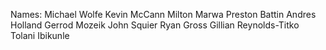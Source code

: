 Names:
Michael Wolfe
Kevin McCann
Milton Marwa
Preston Battin
Andres Holland
Gerrod Mozeik
John Squier
Ryan Gross
Gillian Reynolds-Titko
Tolani Ibikunle
